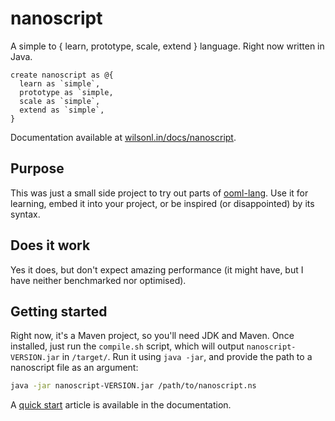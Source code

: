 # nanoscript

A simple to { learn, prototype, scale, extend } language. Right now written in Java.

```nanoscript
create nanoscript as @{
  learn as `simple`,
  prototype as `simple,
  scale as `simple`,
  extend as `simple`,
}
```

Documentation available at [wilsonl.in/docs/nanoscript](https://wilsonl.in/docs/nanoscript/).

## Purpose

This was just a small side project to try out parts of [ooml-lang](https://github.com/lerouche/ooml-lang). Use it for learning, embed it into your project, or be inspired (or disappointed) by its syntax.

## Does it work

Yes it does, but don't expect amazing performance (it might have, but I have neither benchmarked nor optimised).

## Getting started

Right now, it's a Maven project, so you'll need JDK and Maven. Once installed, just run the `compile.sh` script, which will output `nanoscript-VERSION.jar` in `/target/`.
Run it using `java -jar`, and provide the path to a nanoscript file as an argument:

```sh
java -jar nanoscript-VERSION.jar /path/to/nanoscript.ns
```

A [quick start](https://wilsonl.in/docs/nanoscript/1/0/General/Quick-start/) article is available in the documentation.
